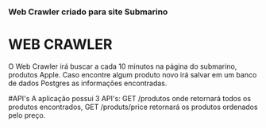 ### Web Crawler criado para site Submarino

# WEB CRAWLER
O Web Crawler irá buscar a cada 10 minutos na página do submarino, produtos Apple.
Caso encontre algum produto novo irá salvar em um banco de dados Postgres as informações encontradas.

#API's
A aplicação possui 3 API's:
GET /produtos onde retornará todos os produtos encontrados, GET /produts/price retornará os produtos ordenados pelo preço.